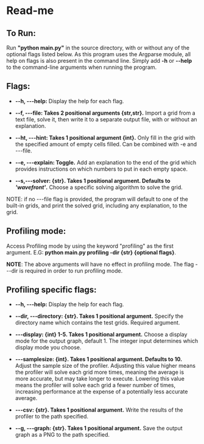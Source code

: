 ﻿# Read-me
## To Run:

  Run **"python main.py"**  in the source directory, with or without any of the optional flags listed below.
As this program uses the Argparse module, all help on flags is also present in the command line. Simply add **-h** or **--help** to the command-line arguments when running the program.
  ## Flags:
  

 -  **--h, ---help:** Display the help for each flag.
 
 - **--f, ---file: Takes 2 positional arguments {str,str}.** Import a grid from a text file, solve it, then write it to a separate output file, with or without an explanation.
 
 - **--ht, ---hint: Takes 1 positional argument {int}.** Only fill in the grid with the specified amount of empty cells filled. Can be combined with -e and ---file.
 
 - **--e, ---explain: Toggle.** Add an explanation to the end of the grid which provides instructions on which numbers to put in each empty space. 
 
 - **--s,---solver: {str}. Takes 1 positional argument. Defaults to *'wavefront'*.** Choose a specific solving algorithm to solve the grid.
 
 NOTE: if no ---file flag is provided, the program will default to one of the built-in grids, and print the solved grid, including any explanation, to the grid.
 ## Profiling mode:
 Access Profiling mode by using the keyword "profiling" as the first argument. E.G: **python main.py profiling -dir {str} {optional flags}**.
 
  **NOTE**: The above arguments will have no effect in profiling mode.
 The flag ---dir is required in order to run profiling mode.
 ## Profiling specific flags:
  -  **--h, ---help:** Display the help for each flag.
  
  - **--dir, ---directory: {str}. Takes 1 positional argument.** Specify the directory name which contains the test grids. Required argument.
  
 - **---display: {int} 1-5. Takes 1 positional argument.** Choose a display mode for the output graph, default 1. The integer input determines which display mode you choose.
 
 - **---samplesize: {int}. Takes 1 positional argument. Defaults to 10.** Adjust the sample size of the profiler. Adjusting this value higher means the profiler will solve each grid more times, meaning the average is more accurate, but may take longer to execute. Lowering this value means the profiler will solve each grid a fewer number of times, increasing performance at the expense of a potentially less accurate average.
 
 - **---csv: {str}. Takes 1 positional argument.** Write the results of the profiler to the path specified.
 
 - **--g, ---graph: {str}. Takes 1 positional argument.** Save the output graph as a PNG to the path specified.


